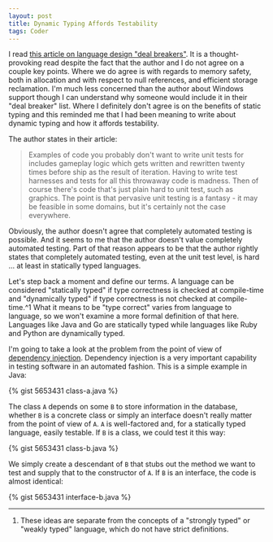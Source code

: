 ```yaml
---
layout: post
title: Dynamic Typing Affords Testability
tags: Coder
---
```


I read [this article on language design "deal breakers"][article]. It is a thought-provoking read despite the fact that the author and I do not agree on a couple key points. Where we do agree is with regards to memory safety, both in allocation and with respect to null references, and efficient storage reclamation. I'm much less concerned than the author about Windows support though I can understand why someone would include it in their "deal breaker" list. Where I definitely don't agree is on the benefits of static typing and this reminded me that I had been meaning to write about dynamic typing and how it affords testability.

The author states in their article:

> Examples of code you probably don't want to write unit tests for includes gameplay logic which gets written and rewritten twenty times before ship as the result of iteration. Having to write test harnesses and tests for all this throwaway code is madness. Then of course there's code that's just plain hard to unit test, such as graphics. The point is that pervasive unit testing is a fantasy - it may be feasible in some domains, but it's certainly not the case everywhere.

Obviously, the author doesn't agree that completely automated testing is possible. And it seems to me that the author doesn't value completely automated testing. Part of that reason appears to be that the author rightly states that completely automated testing, even at the unit test level, is hard ... at least in statically typed languages.

Let's step back a moment and define our terms. A language can be considered "statically typed" if type correctness is checked at compile-time and "dynamically typed" if type correctness is not checked at compile-time.^1 What it means to be "type correct" varies from language to language, so we won't examine a more formal definition of that here. Languages like Java and Go are statically typed while languages like Ruby and Python are dynamically typed.

I'm going to take a look at the problem from the point of view of [dependency injection][injection]. Dependency injection is a very important capability in testing software in an automated fashion. This is a simple example in Java:

{% gist 5653431 class-a.java %}

The class `A` depends on some `B` to store information in the database, whether `B` is a concrete class or simply an interface doesn't really matter from the point of view of `A`. `A` is well-factored and, for a statically typed language, easily testable. If `B` is a class, we could test it this way:

{% gist 5653431 class-b.java %}

We simply create a descendant of `B` that stubs out the method we want to test and supply that to the constructor of `A`. If `B` is an interface, the code is almost identical:

{% gist 5653431 interface-b.java %}



-----

1. These ideas are separate from the concepts of a "strongly typed" or "weakly typed" language, which do not have strict definitions.

[article]: http://sebastiansylvan.wordpress.com/2013/05/25/language-design-deal-breakers/
[injection]: http://en.wikipedia.org/wiki/Dependency_injection
